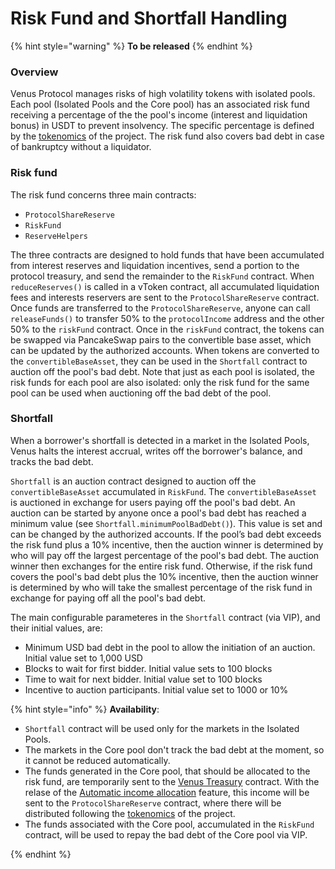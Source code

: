 # Risk Fund and Shortfall Handling

{% hint style="warning" %}
**To be released**
{% endhint %}

### **Overview**

Venus Protocol manages risks of high volatility tokens with isolated pools. Each pool (Isolated Pools and the Core pool) has an associated risk fund receiving a percentage of the the pool's income (interest and liquidation bonus) in USDT to prevent insolvency. The specific percentage is defined by the [tokenomics](../governance/tokenomics.md) of the project. The risk fund also covers bad debt in case of bankruptcy without a liquidator.

### Risk fund

The risk fund concerns three main contracts:

* `ProtocolShareReserve`
* `RiskFund`
* `ReserveHelpers`

The three contracts are designed to hold funds that have been accumulated from interest reserves and liquidation incentives, send a portion to the protocol treasury, and send the remainder to the `RiskFund` contract. When `reduceReserves()` is called in a vToken contract, all accumulated liquidation fees and interests reservers are sent to the `ProtocolShareReserve` contract. Once funds are transferred to the `ProtocolShareReserve`, anyone can call `releaseFunds()` to transfer 50% to the `protocolIncome` address and the other 50% to the `riskFund` contract. Once in the `riskFund` contract, the tokens can be swapped via PancakeSwap pairs to the convertible base asset, which can be updated by the authorized accounts. When tokens are converted to the `convertibleBaseAsset`, they can be used in the `Shortfall` contract to auction off the pool's bad debt. Note that just as each pool is isolated, the risk funds for each pool are also isolated: only the risk fund for the same pool can be used when auctioning off the bad debt of the pool.

### Shortfall

When a borrower's shortfall is detected in a market in the Isolated Pools, Venus halts the interest accrual, writes off the borrower's balance, and tracks the bad debt.

`Shortfall` is an auction contract designed to auction off the `convertibleBaseAsset` accumulated in `RiskFund`. The `convertibleBaseAsset` is auctioned in exchange for users paying off the pool's bad debt. An auction can be started by anyone once a pool's bad debt has reached a minimum value (see `Shortfall.minimumPoolBadDebt()`). This value is set and can be changed by the authorized accounts. If the pool’s bad debt exceeds the risk fund plus a 10% incentive, then the auction winner is determined by who will pay off the largest percentage of the pool's bad debt. The auction winner then exchanges for the entire risk fund. Otherwise, if the risk fund covers the pool's bad debt plus the 10% incentive, then the auction winner is determined by who will take the smallest percentage of the risk fund in exchange for paying off all the pool's bad debt.

The main configurable parameteres in the `Shortfall` contract (via VIP), and their initial values, are:

* Minimum USD bad debt in the pool to allow the initiation of an auction. Initial value set to 1,000 USD
* Blocks to wait for first bidder. Initial value sets to 100 blocks
* Time to wait for next bidder. Initial value set to 100 blocks
* Incentive to auction participants. Initial value set to 1000 or 10%

{% hint style="info" %}
**Availability**:

* `Shortfall` contract will be used only for the markets in the Isolated Pools.
* The markets in the Core pool don't track the bad debt at the moment, so it cannot be reduced automatically.
* The funds generated in the Core pool, that should be allocated to the risk fund, are temporarily sent to the [Venus Treasury](https://bscscan.com/address/0xf322942f644a996a617bd29c16bd7d231d9f35e9) contract. With the relase of the [Automatic income allocation](../whats-new/automatic-income-allocation.md) feature, this income will be sent to the `ProtocolShareReserve` contract, where there will be distributed following the [tokenomics](../governance/tokenomics.md) of the project.
* The funds associated with the Core pool, accumulated in the `RiskFund` contract, will be used to repay the bad debt of the Core pool via VIP.

{% endhint %}
